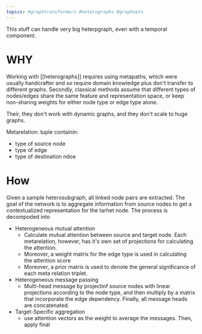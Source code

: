 ```yaml
---
topics: #graphtransformers #heterographs #graphnets 
---
```


This stuff can handle very big heterpgraph, even with a temporal component.


# WHY

Working with [[heterographs]] requires using metapaths, which were usually handcrafter and so require domain knowledge plus don't transfer to different graphs.
Secondly, classical methods assume that different types of nodes/edges share the same feature and representation space, or keep non-sharing weights for either node type or edge type alone.

Their, they don't work with dynamic graphs, and they don't scale to huge graphs.



Metarelation: tuple containin:

* type of source node
* type of edge
* type of destination ndoe

# How

Given a sample heterosubgraph, all linked node pairs are extracted. The goal of the network is to aggregate information from source nodes to get a contextualized representation for the tarhet node. The process is decompoded into

* Heterogeneous mutual attention
	* Calculate mutual attention between source and target node. Each metarelation, however, has it's own set of projections for calculating the attention. 
	* Moreover, a weight matrix for the edge type is used in calculating the attention score
	* Moreover, a prior matrix is used to denote the general significance of each meta relation triplet.
* Heterogeneous message passing
	* Multi-head message by projectinf source nodes with linear projections according to the node type, and then multiply by a matrix that incorporate the edge dependency. Finally, all message heads are concatenated.
* Target-Specific aggregation
	* use attention vectors as the weight to average the messages. Then, apply final 
